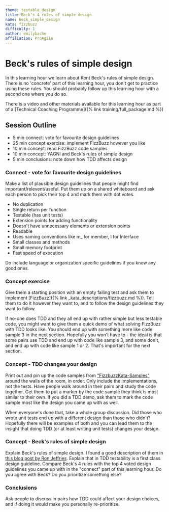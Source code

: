 ```yaml
---
theme: testable_design
title: Beck's 4 rules of simple design
name: beck_simple_design
kata: fizzbuzz
difficulty: 1
author: emilybache
affiliation: ProAgile
---
```


Beck's rules of simple design
=============================

In this learning hour we learn about Kent Beck's rules of simple design. There is no 'concrete' part of this learning hour, you don't get to practice using these rules. You should probably follow up this learning hour with a second one where you do so.

There is a video and other materials available for this learning hour as part of a [Technical Coaching Programme]({% link training/full_package.md %})

## Session Outline

* 5 min connect: vote for favourite design guidelines
* 25 min concept exercise: implement FizzBuzz however you like
* 10 min concept: read FizzBuzz code samples
* 10 min concept: YAGNI and Beck's rules of simple design
* 5 min conclusions: note down how TDD affects design

### Connect - vote for favourite design guidelines
Make a list of plausible design guidelines that people might find important/relevent/useful. Put them up on a shared whiteboard and ask each person to pick their top 4 and mark them with dot votes.

* No duplication
* Single return per function
* Testable (has unit tests)
* Extension points for adding functionality
* Doesn't have unnecessary elements or extension points
* Readable
* Uses naming conventions like m_ for member, I for Interface
* Small classes and methods
* Small memory footprint
* Fast speed of execution

Do include language or organization specific guidelines if you know any good ones.

### Concept exercise
Give them a starting position with an empty failing test and ask them to implement [FizzBuzz]({% link _kata_descriptions/fizzbuzz.md %}). Tell them to do it however they want to, and to follow the design guidelines they want to follow.

If no-one does TDD and they all end up with rather simple but less testable code, you might want to give them a quick demo of what solving FizzBuzz with TDD looks like. You should end up with something more like code sample 3 in the next section. Hopefully you won't have to - the ideal is that some pairs use TDD and end up with code like sample 3, and some don't, and end up with code like sample 1 or 2. That's important for the next section.

### Concept - TDD changes your design
Print out and pin up the code samples from ["FizzbuzzKata-Samples"](https://github.com/emilybache/FizzBuzzKata-Samples) around the walls of the room, in order. Only include the implementations, not the tests. Have people walk around in their pairs and study the code together. Get them to put a marker by the code sample they think is most similar to their own. If you did a TDD demo, ask them to mark the code sample most like the design you came up with as well. 

When everyone's done that, take a whole group discussion. Did those who wrote unit tests end up with a different design than those who didn't? Hopefully there will be examples of both and you can lead them to the insight that doing TDD (or at least writing unit tests) changes your design.

### Concept - Beck's rules of simple design
Explain Beck's rules of simple design. I found a good description of them in [this blog post by Ron Jeffries](https://ronjeffries.com/articles/019-01ff/iter-yagni-skimp/). Explain that in TDD testability is a first class design guideline. Compare Beck's 4 rules with the top 4 voted design guidelines you came up with in the "connect" part of this learning hour. Do you agree with Beck? Do you prioritize something else?

### Conclusions
Ask people to discuss in pairs how TDD could affect your design choices, and if doing it would make you personally re-prioritize.


